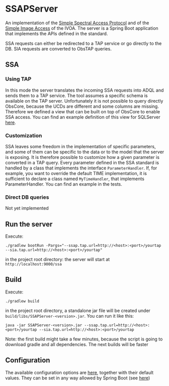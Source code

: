 # SSAPServer
An implementation of the [Simple Spectral Access Protocol](http://www.ivoa.net/documents/SSA/20120210/REC-SSA-1.1-20120210.pdf) and of the [Simple Image Access](http://www.ivoa.net/documents/SIA/20151223/REC-SIA-2.0-20151223.html) of the IVOA.
The server is a Spring Boot application that implements the APIs defined in the standard.

SSA requests can either be redirected to a TAP service or go directly to the DB.
SIA requests are converted to ObsTAP queries.

## SSA
### Using TAP
In this mode the server translates the incoming SSA requests into ADQL and sends them to a TAP service.
The tool assumes a specific schema is available on the TAP server. Unfortunately it is not possible to query directly ObsCore, 
because the UCDs are different and some columns are missing. Therefore we defined a view that can be built on top of
ObsCore to enable SSA access. You can find an example definition of this view for SQLServer [here](https://github.com/vforchi/SSAPServer/blob/master/sql/create_view_ssa.sql).

### Customization
SSA leaves some freedom in the implementation of specific parameters, and some of them can be specific to the data or to the
model that the server is exposing. It is therefore possible to customize how a given parameter is converted in a TAP query.
Every parameter defined in the SSA standard is handled by a class that implements the interface `ParameterHandler`.
If, for example, you want to override the default TIME implementation, it is sufficient to declare a class named `MyTimeHandler`, that implements ParameterHandler. You can find an example in the tests.

### Direct DB queries
Not yet implemented

## Run the server
Execute:
```
./gradlew bootRun -Pargs="--ssap.tap.url=http://<host>:<port>/yourtap --sia.tap.url=http://<host>:<port>/yourtap"
```
in the project root directory: the server will start at `http://localhost:9000/ssa`
## Build
Execute:
```
./gradlew build
```
in the project root directory, a standalone jar file will be created under `build/libs/SSAPServer-<version>.jar`. You can run it like this:
```
java -jar SSAPServer-<version>.jar --ssap.tap.url=http://<host>:<port>/yourtap --sia.tap.url=http://<host>:<port>/yourtap
```
Note: the first build might take a few minutes, because the script is going to download gradle and all dependencies. The 
next builds will be faster

## Configuration
The available configuration options are [here](src/main/resources/application.properties), together with their default values.
They can be set in any way allowed by Spring Boot (see [here](https://docs.spring.io/spring-boot/docs/current/reference/html/boot-features-external-config.html))
